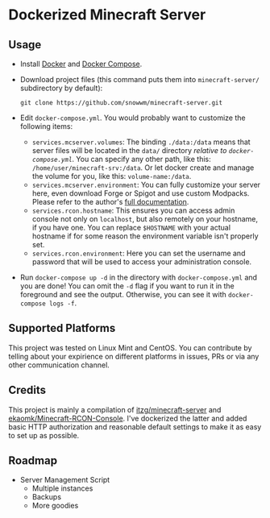 # Dockerized Minecraft Server
## Usage
- Install [Docker](https://docs.docker.com/install/) and [Docker Compose](https://docs.docker.com/compose/install/).
- Download project files (this command puts them into `minecraft-server/` subdirectory by default):

      git clone https://github.com/snowwm/minecraft-server.git

- Edit `docker-compose.yml`. You would probably want to customize the following items:
  - `services.mcserver.volumes`: The binding `./data:/data` means that server files will be located in the `data/` directory *relative to `docker-compose.yml`*. You can specify any other path, like this: `/home/user/minecraft-srv:/data`. Or let docker create and manage the volume for you, like this: `volume-name:/data`.
  - `services.mcserver.environment`: You can fully customize your server here, even download Forge or Spigot and use custom Modpacks. Please refer to the author's [full documentation](https://hub.docker.com/r/itzg/minecraft-server/).
  - `services.rcon.hostname`: This ensures you can access admin console not only on `localhost`, but also remotely on your hostname, if you have one. You can replace `$HOSTNAME` with your actual hostname if for some reason the environment variable isn't properly set.
  - `services.rcon.environment`: Here you can set the username and password that will be used to access your administration console.
- Run `docker-compose up -d` in the directory with `docker-compose.yml` and you are done! You can omit the `-d` flag if you want to run it in the foreground and see the output. Otherwise, you can see it with `docker-compose logs -f`.

## Supported Platforms
This project was tested on Linux Mint and CentOS. You can contribute by telling about your expirience on different platforms in issues, PRs or via any other communication channel.

## Credits
This project is mainly a compilation of [itzg/minecraft-server](https://hub.docker.com/r/itzg/minecraft-server/) and [ekaomk/Minecraft-RCON-Console](https://github.com/ekaomk/Minecraft-RCON-Console). I've dockerized the latter and added basic HTTP authorization and reasonable default settings to make it as easy to set up as possible.

## Roadmap
- Server Management Script
  - Multiple instances
  - Backups
  - More goodies
